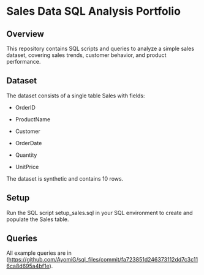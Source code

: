 # Sales Data SQL Analysis Portfolio

## Overview

This repository contains SQL scripts and queries to analyze a simple sales dataset, covering sales trends, customer behavior, and product performance.

## Dataset

The dataset consists of a single table Sales with fields:  

- OrderID  

- ProductName  

- Customer  

- OrderDate  

- Quantity  

- UnitPrice  

The dataset is synthetic and contains 10 rows.

## Setup

Run the SQL script setup_sales.sql in your SQL environment to create and populate the Sales table.

## Queries

All example queries are in (https://github.com/AyomiG/sql_files/commit/fa723851d246373112dd7c3c116ca8d695a4bf1e).

